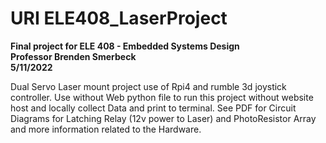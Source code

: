 # URI ELE408_LaserProject 

<strong>Final project for ELE 408 - Embedded Systems Design</strong><br/>
<strong>Professor Brenden Smerbeck</strong><br/>
<strong>5/11/2022</strong><br/>

Dual Servo Laser mount project use of Rpi4 and rumble 3d joystick controller.
Use without Web python file to run this project without website host and locally collect Data and print to terminal. 
See PDF for Circuit Diagrams for Latching Relay (12v power to Laser) and PhotoResistor Array and more information related to the Hardware. 

